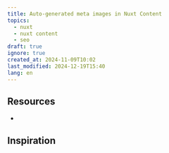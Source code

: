 ```yaml
---
title: Auto-generated meta images in Nuxt Content
topics:
  - nuxt
  - nuxt content
  - seo
draft: true
ignore: true
created_at: 2024-11-09T10:02
last_modified: 2024-12-19T15:40
lang: en
---
```

## Resources

-

## Inspiration
